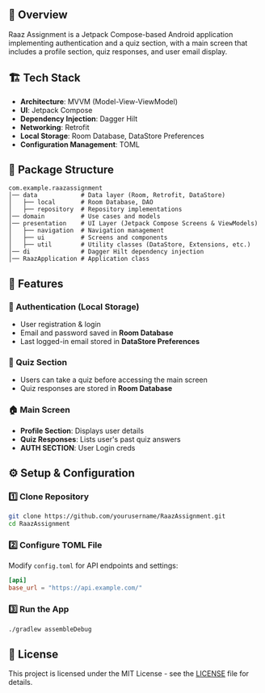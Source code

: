 ## 📌 Overview
Raaz Assignment is a Jetpack Compose-based Android application implementing authentication and a quiz section, with a main screen that includes a profile section, quiz responses, and user email display.

## 🏗 Tech Stack
- **Architecture**: MVVM (Model-View-ViewModel)
- **UI**: Jetpack Compose
- **Dependency Injection**: Dagger Hilt
- **Networking**: Retrofit
- **Local Storage**: Room Database, DataStore Preferences
- **Configuration Management**: TOML

## 📂 Package Structure
```
com.example.raazassignment
│── data            # Data layer (Room, Retrofit, DataStore)
│   ├── local       # Room Database, DAO
│   ├── repository  # Repository implementations
│── domain          # Use cases and models
│── presentation    # UI Layer (Jetpack Compose Screens & ViewModels)
│   ├── navigation  # Navigation management
│   ├── ui          # Screens and components
│   ├── util        # Utility classes (DataStore, Extensions, etc.)
│── di              # Dagger Hilt dependency injection
│── RaazApplication # Application class
```

## 🚀 Features
### 🔐 Authentication (Local Storage)
- User registration & login
- Email and password saved in **Room Database**
- Last logged-in email stored in **DataStore Preferences**

### 📝 Quiz Section
- Users can take a quiz before accessing the main screen
- Quiz responses are stored in **Room Database**

### 🏠 Main Screen
- **Profile Section**: Displays user details
- **Quiz Responses**: Lists user's past quiz answers
- **AUTH SECTION**: User Login creds 

## ⚙️ Setup & Configuration
### 1️⃣ Clone Repository
```sh
git clone https://github.com/yourusername/RaazAssignment.git
cd RaazAssignment
```

### 2️⃣ Configure TOML File
Modify `config.toml` for API endpoints and settings:
```toml
[api]
base_url = "https://api.example.com/"
```

### 3️⃣ Run the App
```sh
./gradlew assembleDebug
```

## 📜 License
This project is licensed under the MIT License - see the [LICENSE](LICENSE) file for details.
